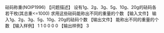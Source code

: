 砝码称重(NOIP1996)
【问题描述】
设有1g、2g、3g、5g、10g、20g的砝码各若干枚(其总重<=1000)
求用这些砝码能称出不同的重量的个数
【输入文件】
输入1g、2g、3g、5g、10g、20g的砝码个数
【输出文件】
能称出不同的重量的个数
【输入样例】
1 1 0 0 0 0
【输出样例】
3